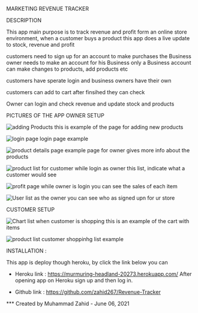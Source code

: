 MARKETING REVENUE TRACKER  

 DESCRIPTION

 This app main purpose is to track revenue and profit form an online store environment,
when a customer buys a product this app does a live update to stock, revenue and profit 

customers need to sign up for an account to make purchases 
the Business owner needs to make an account for his Business
only a Business account can make changes to products, add products etc

customers have sperate login  and business owners have their own 

customers can add to cart after finsihed they can check 

Owner can login and check revenue and update stock and products


PICTURES OF THE APP
OWNER SETUP

![adding Products ](./public/images/add-pro.png)
this is example of the page for adding new products

![login page](./public/images/Login-page.png)
login page example 

![product details page](./public/images/product-details.png)
example page for owner gives more info about the products 

![product list for customer](./public/images/products-list.png)
while login as owner this list, indicate what a customer would see

![profit page](./public/images/profit-page.png)
while owner is login you can see the sales of each item 

![User list](./public/images/User-list.png)
as the owner you can see who as signed upn for ur store

CUSTOMER SETUP

![Chart list](./public/images/cart-list.png)
when customer is shopping this is an example of the cart with items

![product list](./public/images/shop-list.png)
customer shoppinhg list example 


INSTALLATION :

This app is deploy though heroku, by click the link below you can 

* Heroku link : https://murmuring-headland-20273.herokuapp.com/
After opening app on Heroku sign up and then log in.

* Github link : https://github.com/zahid267/Revenue-Tracker


*** Created by Muhammad Zahid - June 06, 2021